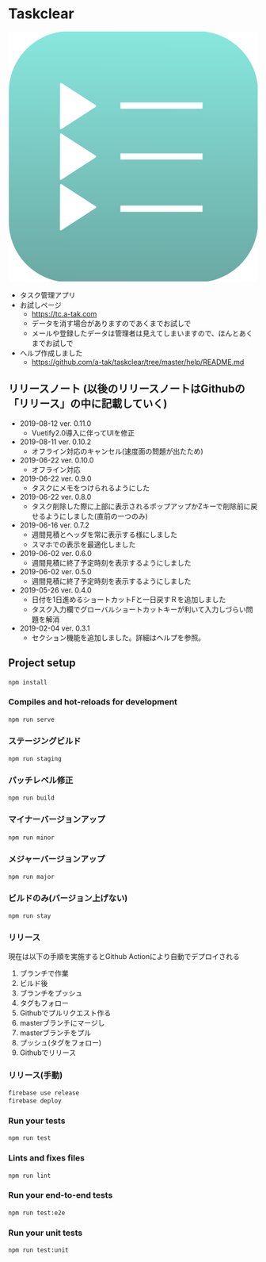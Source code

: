 # Taskclear

![](./public/img/logo.svg)

* タスク管理アプリ
* お試しページ
  * https://tc.a-tak.com
  * データを消す場合がありますのであくまでお試しで
  * メールや登録したデータは管理者は見えてしまいますので、ほんとあくまでお試しで
* ヘルプ作成しました
  * https://github.com/a-tak/taskclear/tree/master/help/README.md

## リリースノート (以後のリリースノートはGithubの「リリース」の中に記載していく)
* 2019-08-12 ver. 0.11.0
  * Vuetify2.0導入に伴ってUIを修正
* 2019-08-11 ver. 0.10.2
  * オフライン対応のキャンセル(速度面の問題が出たため)
* 2019-06-22 ver. 0.10.0
  * オフライン対応
* 2019-06-22 ver. 0.9.0
  * タスクにメモをつけられるようにした
* 2019-06-22 ver. 0.8.0
  * タスク削除した際に上部に表示されるポップアップかZキーで削除前に戻せるようにしました(直前の一つのみ)
* 2019-06-16 ver. 0.7.2
  * 週間見積とヘッダを常に表示する様にしました
  * スマホでの表示を最適化しました
* 2019-06-02 ver. 0.6.0
  * 週間見積に終了予定時刻を表示するようにしました
* 2019-06-02 ver. 0.5.0
  * 週間見積に終了予定時刻を表示するようにしました
* 2019-05-26 ver. 0.4.0
  * 日付を1日進めるショートカットFと一日戻すＲを追加しました
  * タスク入力欄でグローバルショートカットキーが利いて入力しづらい問題を解消
* 2019-02-04 ver. 0.3.1
  * セクション機能を追加しました。詳細はヘルプを参照。

## Project setup
```
npm install
```

### Compiles and hot-reloads for development
```
npm run serve
```

###  ステージングビルド
```
npm run staging
```

### パッチレベル修正
```
npm run build
```

### マイナーバージョンアップ
```
npm run minor
```

###  メジャーバージョンアップ
```
npm run major
```
### ビルドのみ(バージョン上げない)
```
npm run stay
```

### リリース

現在は以下の手順を実施するとGithub Actionにより自動でデプロイされる

1. ブランチで作業
1. ビルド後
1. ブランチをプッシュ
1. タグもフォロー
1. Githubでプルリクエスト作る
1. masterブランチにマージし
1. masterブランチをプル
1. プッシュ(タグをフォロー)
1. Githubでリリース

### リリース(手動)

```
firebase use release
firebase deploy
```

### Run your tests
```
npm run test
```

### Lints and fixes files
```
npm run lint
```

### Run your end-to-end tests
```
npm run test:e2e
```

### Run your unit tests
```
npm run test:unit
```
